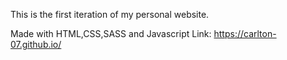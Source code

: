 
This is the first iteration of my personal website.


Made with HTML,CSS,SASS and Javascript
Link: https://carlton-07.github.io/

